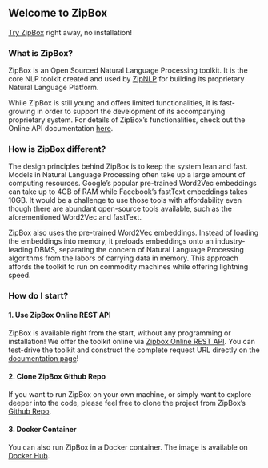 ## Welcome to ZipBox

[Try ZipBox](https://box.zipnlp.com) right away, no installation!

### What is ZipBox?

ZipBox is an Open Sourced Natural Language Processing toolkit. It is the core NLP toolkit created and used by [ZipNLP](https://zipnlp.com) for building its proprietary Natural Language Platform. 

While ZipBox is still young and offers limited functionalities, it is fast-growing in order to support the development of its accompanying proprietary system. For details of ZipBox’s functionalities, check out the Online API documentation [here](https://box.zipnlp.com).


### How is ZipBox different?

The design principles behind ZipBox is to keep the system lean and fast. Models in Natural Language Processing often take up a large amount of computing resources.  Google’s popular pre-trained Word2Vec embeddings can take up to 4GB of RAM while Facebook’s fastText embeddings takes 10GB. It would be a challenge to use those tools with affordability even though there are abundant open-source tools available, such as the aforementioned Word2Vec and fastText.

ZipBox also uses the pre-trained Word2Vec embeddings. Instead of loading the embeddings into memory, it preloads embeddings onto an industry-leading DBMS, separating the concern of Natural Language Processing algorithms from the labors of carrying data in memory. This approach affords the toolkit to run on commodity machines while offering lightning speed. 



### How do I start?

#### 1. Use ZipBox Online REST API
ZipBox is available right from the start, without any programming or installation! We offer the toolkit online via [Zipbox Online REST API](https://box.zipnlp.com). You can test-drive the toolkit and construct the complete request URL directly on the [documentation page](https://box.zipnlp.com)!

#### 2. Clone ZipBox Github Repo
If you want to run ZipBox on your own machine, or simply want to explore deeper into the code, please feel free to clone the project from ZipBox’s [Github Repo](https://github.com/eugenelin89/zipbox).

#### 3. Docker Container
You can also run ZipBox in a Docker container. The image is available on [Docker Hub](https://hub.docker.com/r/eugenelin89/zipbox_image). 

